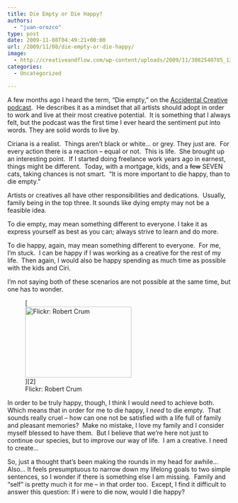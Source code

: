 ```yaml
---
title: Die Empty or Die Happy?
authors: 
  - "juan-orozco"
type: post
date: 2009-11-08T04:49:21+00:00
url: /2009/11/08/die-empty-or-die-happy/
image:
  - http://creativeandflow.com/wp-content/uploads/2009/11/3082540785_13a8193574_m.jpg
categories:
  - Uncategorized

---
```

A few months ago I heard the term, “Die empty,” on the [Accidental Creative podcast][1].  He describes it as a mindset that all artists should adopt in order to work and live at their most creative potential.  It is something that I always felt, but the podcast was the first time I ever heard the sentiment put into words. They are solid words to live by.

Ciriana is a realist.  Things aren’t black or white… or grey. They just are.  For every action there is a reaction – equal or not.  This is life.  She brought up an interesting point.  If I started doing freelance work years ago in earnest, things might be different.  Today, with a mortgage, kids, and a <span style="text-decoration:line-through;">few</span> SEVEN cats, taking chances is not smart.  “It is more important to die happy, than to die empty.”

Artists or creatives all have other responsibilities and dedications.  Usually, family being in the top three. It sounds like dying empty may not be a feasible idea.

To die empty, may mean something different to everyone. I take it as express yourself as best as you can; always strive to learn and do more.

To die happy, again, may mean something different to everyone.  For me, I’m stuck.  I can be happy if I was working as a creative for the rest of my life.  Then again, I would also be happy spending as much time as possible with the kids and Ciri.

I’m not saying both of these scenarios are not possible at the same time, but one has to wonder.

<figure id="attachment_1847" aria-describedby="caption-attachment-1847" style="width: 240px" class="wp-caption alignleft">[<img class="size-full wp-image-1847" title="happy family" src="https://i1.wp.com/creativeandflow.com/wp-content/uploads/2009/11/3082540785_13a8193574_m.jpg?resize=240%2C160" alt="Flickr: Robert Crum" width="240" height="160" data-recalc-dims="1" />][2]<figcaption id="caption-attachment-1847" class="wp-caption-text">Flickr: Robert Crum</figcaption></figure>

In order to be truly happy, though, I think I would need to achieve both.  Which means that in order for me to die happy, I _need_ to die empty.  That sounds really cruel – how can one not be satisfied with a life full of family and pleasant memories?  Make no mistake, I love my family and I consider myself blessed to have them.  But I believe that we’re here not just to continue our species, but to improve our way of life.  I am a creative. I need to create…

So, just a thought that’s been making the rounds in my head for awhile… Also… It feels presumptuous to narrow down my lifelong goals to two simple sentences, so I wonder if there is something else I am missing.  Family and “self” is pretty much it for me – in that order too.  Except, I find it difficult to answer this question: If i were to die now, would I die happy?

 [1]: http://www.accidentalcreative.com/podcasts/20-audio/1857-ac-162-die-empty
 [2]: http://www.flickr.com/photos/13010608@N02/3082540785/